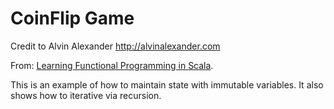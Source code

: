 CoinFlip Game
=============
Credit to Alvin Alexander
http://alvinalexander.com

From:
[Learning Functional Programming in Scala](http://scalafp.com/).

This is an example of how to maintain state with immutable variables.
It also shows how to iterative via recursion.




